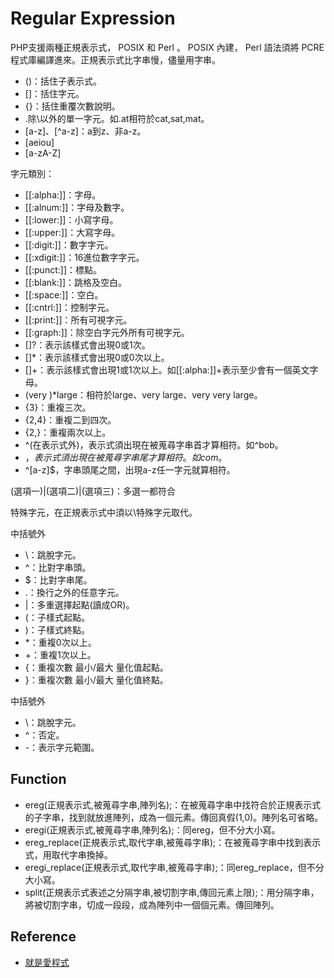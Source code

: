 Regular Expression
==================

PHP支援兩種正規表示式， POSIX 和 Perl 。 POSIX 內建， Perl 語法須將 PCRE 程式庫編譯進來。正規表示式比字串慢，儘量用字串。

* ()：括住子表示式。
* []：括住字元。
* {}：括住重覆次數說明。
* .除\以外的單一字元。如.at相符於cat,sat,mat。
* [a-z]、[^a-z]：a到z、非a-z。
* [aeiou]
* [a-zA-Z]

字元類別：

* [[:alpha:]]：字母。
* [[:alnum:]]：字母及數字。
* [[:lower:]]：小寫字母。
* [[:upper:]]：大寫字母。
* [[:digit:]]：數字字元。
* [[:xdigit:]]：16進位數字字元。
* [[:punct:]]：標點。
* [[:blank:]]：跳格及空白。
* [[:space:]]：空白。
* [[:cntrl:]]：控制字元。
* [[:print:]]：所有可視字元。
* [[:graph:]]：除空白字元外所有可視字元。
* []?：表示該樣式會出現0或1次。
* []*：表示該樣式會出現0或0次以上。
* []+：表示該樣式會出現1或1次以上。如[[:alpha:]]+表示至少會有一個英文字母。
* (very )*large：相符於large、very large、very very large。
* {3}：重複三次。
* {2,4}：重複二到四次。
* {2,}：重複兩次以上。
* ^(在表示式外)，表示式須出現在被蒐尋字串首才算相符。如^bob。
* $，表示式須出現在被蒐尋字串尾才算相符。如com$。
* ^[a-z]$，字串頭尾之間，出現a-z任一字元就算相符。

(選項一)|(選項二)|(選項三)：多選一都符合

特殊字元，在正規表示式中須以\特殊字元取代。

中括號外

* \：跳脫字元。
* ^：比對字串頭。
* $：比對字串尾。
* .：換行之外的任意字元。
* |：多重選擇起點(讀成OR)。
* (：子樣式起點。
* )：子樣式終點。
* *：重複0次以上。
* +：重複1次以上。
* {：重複次數 最小/最大 量化值起點。
* }：重複次數 最小/最大 量化值終點。

中括號外

* \：跳脫字元。
* ^：否定。
* -：表示字元範圍。

Function
--------

* ereg(正規表示式,被蒐尋字串,陣列名);：在被蒐尋字串中找符合於正規表示式的子字串，找到就放進陣列，成為一個元素。傳回真假(1,0)。陣列名可省略。
* eregi(正規表示式,被蒐尋字串,陣列名);：同ereg，但不分大小寫。
* ereg_replace(正規表示式,取代字串,被蒐尋字串);：在被蒐尋字串中找到表示式，用取代字串換掉。
* eregi_replace(正規表示式,取代字串,被蒐尋字串);：同ereg_replace，但不分大小寫。
* split(正規表示式表述之分隔字串,被切割字串,傳回元素上限);：用分隔字串，將被切割字串，切成一段段，成為陣列中一個個元素。傳回陣列。

Reference
---------

* [就是愛程式](https://atedev.wordpress.com/2007/11/23/%E6%AD%A3%E8%A6%8F%E8%A1%A8%E7%A4%BA%E5%BC%8F-regular-expression/)
